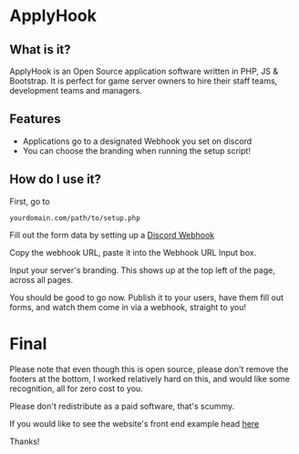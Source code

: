 # ApplyHook

## What is it?

ApplyHook is an Open Source application software written in PHP, JS & Bootstrap. It is perfect for game server owners to hire their staff teams, development teams and managers. 

## Features

- Applications go to a designated Webhook you set on discord
- You can choose the branding when running the setup script!

## How do I use it?

First, go to 

``yourdomain.com/path/to/setup.php``

Fill out the form data by setting up a [Discord Webhook](https://support.discord.com/hc/en-us/articles/228383668-Intro-to-Webhooks)

Copy the webhook URL, paste it into the Webhook URL Input box. 

Input your server's branding. This shows up at the top left of the page, across all pages. 

You should be good to go now. Publish it to your users, have them fill out forms, and watch them come in via a webhook, straight to you! 

# Final

Please note that even though this is open source, please don't remove the footers at the bottom, I worked relatively hard on this, and would like some recognition, all for zero cost to you. 

Please don't redistribute as a paid software, that's scummy. 

If you would like to see the website's front end example head [here](https://applyhook.civilhost.net)

Thanks!
